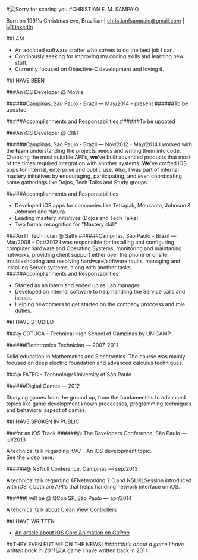 #![Sorry for scaring you](http://i43.tinypic.com/tamxhc.jpg)
#CHRISTIAN F. M. SAMPAIO

Born on 1991's Christmas eve, Brazilian | christianfsampaio@gmail.com | [![LinkedIn](http://s.c.lnkd.licdn.com/scds/common/u/img/webpromo/btn_in_20x15.png)](http://br.linkedin.com/pub/christian-sampaio/39/a09/615)


##I AM

* An addicted software crafter who strives to do the best job I can.
* Continously seeking for improving my coding skills and learning new stuff.
* Currently focused on Objective-C development and loving it.



##I HAVE BEEN

###An iOS Developer @ Movile

######Campinas, São Paulo - Brazil — May/2014 - present
######To be updated

#####Accomplishments and Responsabilities
######To be updated

###An iOS Developer @ CI&T

######Campinas, São Paulo - Brazil — Nov/2012 - May/2014
I worked with the **team** understanding the projects needs and writing them into code. Choosing the most suitable API's, **we**'ve built advanced products that most of the times required integration with another systems. **We**'ve crafted iOS apps for internal, enterprise and public use.
Also, I was part of internal mastery initiatives by encouraging, participating, and even coordinating some gatherings like Dojos, Tech Talks and Study groups. 

#####Accomplishments and Responsabilities
* Developed iOS apps for companies like Tetrapak, Monsanto, Johnson & Johnson and Natura.
* Leading mastery initiatives (Dojos and Tech Talks).
* Two formal recognition for "Mastery skill"

###An IT Technician @ Sathi
######Campinas, São Paulo - Brazil — Mar/2008 - Oct/2012
I was responsible for installing and configuring computer hardware and Operating Systems, monitoring and maintaning networks, providing client support either over the phone or onsite, troubleshooting and resolving hardware/software faults, managing and installing Server systems, along with another tasks.
#####Accomplishments and Responsabilities
* Started as an intern and ended up as Lab manager.
* Developed an internal software to help handling the Service calls and issues.
* Helping newcomers to get started on the company proccess and role duties.

##I HAVE STUDIED

###@ COTUCA - Technical High School of Campinas by UNICAMP

######Elechtronics Technician — 2007-2011
                                                                                       
Solid education in Mathematics and Elechtronics. The course was mainly focused on deep electric foundation and advanced calculus techniques.

###@ FATEC - Technology University of São Paulo

######Digital Games — 2012
                                                                                       
Studying games from the ground up, from the fundamentals to advanced topics like  game development known proccesses, programming techniques and behavioral aspect of games.

##I HAVE SPOKEN IN PUBLIC

###for an iOS Track
######@ The Developers Conference, São Paulo — jul/2013

A technical talk regarding KVC - An iOS development topic.  
See the video [here](http://www.infoq.com/br/presentations/key-value-coding).

######@ NSNull Conference, Campinas — sep/2013

A technical talk regarding AFNetworking 2.0 and NSURLSession introduced with iOS 7, both are API's that helps handling network interface on iOS.

######I will be @ QCon SP, São Paulo — apr/2014

[A tehcnical talk about Clean View Controllers](http://qconsp.com/presentation/clean-view-controllers-no-ios)

##I HAVE WRITTEN

* [An article about iOS Core Animation on *Guilmo*](http://www.guilmo.com/why-so-serious-lets-animate/)

##THEY EVEN PUT ME ON THE NEWS!
######*It's about a game I have written back in 2011*
![A game I have written back in 2011](http://i41.tinypic.com/xatgu9.jpg "This is about a game I have written back in 2011")

